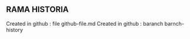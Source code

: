 ## RAMA HISTORIA 
Created in github : file github-file.md
Created in github : baranch barnch-history
